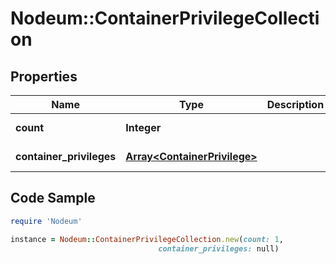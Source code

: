 # Nodeum::ContainerPrivilegeCollection

## Properties

Name | Type | Description | Notes
------------ | ------------- | ------------- | -------------
**count** | **Integer** |  | [optional] [readonly] 
**container_privileges** | [**Array&lt;ContainerPrivilege&gt;**](ContainerPrivilege.md) |  | [optional] [readonly] 

## Code Sample

```ruby
require 'Nodeum'

instance = Nodeum::ContainerPrivilegeCollection.new(count: 1,
                                 container_privileges: null)
```


